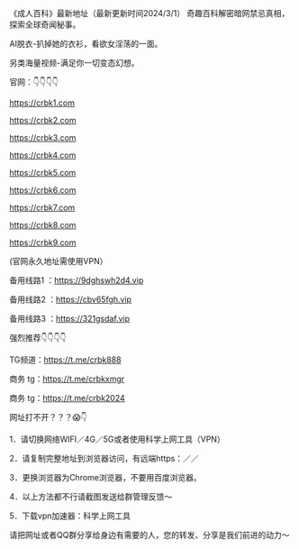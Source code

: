《成人百科》最新地址（最新更新时间2024/3/1）
奇趣百科解密暗网禁忌真相，探索全球奇闻秘事。

AI脱衣-扒掉她的衣衫，看欲女淫荡的一面。

另类海量视频-满足你一切变态幻想。

官网：👇👇👇👇

https://crbk1.com

https://crbk2.com

https://crbk3.com

https://crbk4.com

https://crbk5.com

https://crbk6.com

https://crbk7.com

https://crbk8.com

https://crbk9.com

(官网永久地址需使用VPN）


      
备用线路1 ：https://9dghswh2d4.vip

备用线路2 ：https://cbv65fgh.vip

备用线路3 ：https://321gsdaf.vip



强烈推荐👇👇👇👇

TG频道：https://t.me/crbk888

商务 tg：https://t.me/crbkxmgr

商务 tg：https://t.me/crbk2024



网址打不开？？？😱👇

1．请切换网络WIFI／4G／5G或者使用科学上网工具（VPN）

2．请复制完整地址到浏览器访问，有远端https：／／

3．更换浏览器为Chrome浏览器，不要用百度浏览器。

4．以上方法都不行请截图发送给群管理反馈～

5．下载vpn加速器：科学上网工具

请把网址或者QQ群分享给身边有需要的人，您的转发、分享是我们前进的动力～

